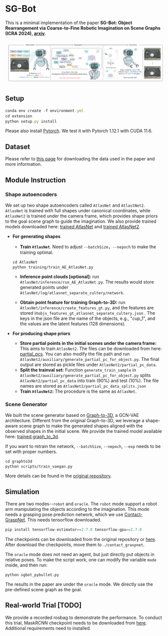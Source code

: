 # SG-Bot
This is a minimal implementation of the paper **SG-Bot:
Object Rearrangement via Coarse-to-Fine Robotic Imagination on Scene Graphs (ICRA 2024), [arxiv](https://arxiv.org/abs/2309.12188)**.
<div style="text-align: center;">
  <figure style="display: inline-block; margin: 10px; width: 98%">
    <img src="./asset/sgbot.png" alt="Caption 1" >
  </figure>
</div>

## Setup

```javascript
conda env create -f environment.yml
cd extension
python setup.py install
```
Please also install [Pytorch](https://pytorch.org/). We test it with Pytorch 1.12.1 with CUDA 11.6.
## Dataset
Please refer to [this page](https://sites.google.com/view/sg-bot/dataset) for downloading the data used in the paper and more information.

## Module Instruction
### Shape autoencoders
We set up two shape autoencoders called `AtlasNet` and `AtlastNet2`. `AtlasNet` is trained with full shapes under canonical coordinates, 
while `AtlasNet2` is trained under the camera frame, which provides shape priors to the goal scene graph to guide the imagination. We also provide trained models downloaded here: [trained AtlasNet](https://www.campar.in.tum.de/public_datasets/2023_commonscenes_zhai/AE_AtlasNet_add_cup_20230815T1718.zip) and [trained AtlasNet2](https://www.campar.in.tum.de/public_datasets/2023_commonscenes_zhai/AE_AtlasNet2_20230408T2110.zip).
* **For generating shapes**

    * **Train `AtlasNet`**. Need to adjust `--batchSize`，`--nepoch` to make the training optimal.
    ```
    cd AtlasNet
    python training/train_AE_AtlasNet.py
    ```
    * **Inference point clouds [optional]:** run `AtlasNet/inference/run_AE_AtlasNet.py`. The results would store generated points under `AtlasNet/log/atlasnet_separate_cultery/network`.

    * **Obtain point feature for training Graph-to-3D:** run `AtlasNet/inference/create_features_gt.py`, and the features are stored in`objs_features_gt_atlasnet_separate_cultery.json` . The keys in the json file are the name of the objects, e.g., "cup_1", and the values are the latent features (128 dimensions).
* **For producing shape priors**
    * **Store partial points in the initial scenes under the camera frame:** This aims to train `AtlasNet2`. The files can be downloaded from here: [partial_pcs](https://www.campar.in.tum.de/public_datasets/2023_commonscenes_zhai/partial_pc_data.zip). 
You can also modify the file path and run `AtlasNet2/auxiliary/generate_partial_pc_for_object.py`. The final output are stored as pickle files under `AtlasNet2/partial_pc_data`.
    * **Split the trainval set:** Function `generate_train_sample` in `AtlasNet2/auxiliary/generate_partial_pc_for_object.py` splits `AtlasNet2/partial_pc_data` into train (90%) and test (10%). The file names are stored as `AtlasNet2/partial_pc_data_splits.json`
    * **Train `AtlasNet2`:** The procedure is the same as `AtlasNet`.


### Scene Generator
We built the scene generator based on [Graph-to-3D](https://he-dhamo.github.io/Graphto3D/), a GCN-VAE architecture. Different from the original Graph-to-3D, we leverage a shape-aware scene graph to make the generated shapes aligned with the observed shapes in the initial scene.
We provide the trained model available here: [trained graph_to_3d](https://www.campar.in.tum.de/public_datasets/2023_commonscenes_zhai/graphto3d_2_world_add_cup.zip).

If you want to retrain the network, `--batchSize`, `--nepoch`, `--exp` needs to be set with proper numbers.

```
cd graphto3d
python scripts/train_vaegan.py
```
More details can be found in the [original repository](https://github.com/he-dhamo/graphto3d).
## Simulation
There are two modes--`robot` and `oracle`. The `robot` mode support a robot arm manipulating the objects according to the imagination. This mode needs a grasping pose prediction network, which we use [Contact-GraspNet](https://github.com/NVlabs/contact_graspnet). This needs tensorflow downloaded. 
```javascript
pip install tensorflow-estimator==2.7.0 tensorflow-gpu==2.7.0
```
The checkpoints can be downloaded from the original repository or [here](https://www.campar.in.tum.de/public_datasets/2023_sgbot_zhai/graspnet_checkpoints.zip). After download the checkpoints, move them to `./contact_graspnet`.

The `oracle` mode does not need an agent, but just directly put objects in relative poses. To make the script work, one can modify the variable `mode` inside, and then run:
```
python sgbot_pybullet.py
```
The results in the paper are under the `oracle` mode. We directly use the pre-defined scene graph as the goal.
## Real-world Trial [TODO]
We provide a recorded rosbag to demonstrate the performance. To conduct this trial, MaskRCNN checkpoint needs to be downloaded from [here]().
Additional requirements need to installed.